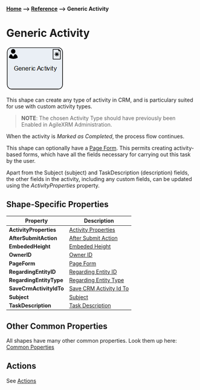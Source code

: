 __[Home](/) --> [Reference](/ref) --> Generic Activity__

# Generic Activity

![Generic Activity](media/GenericActivity.png)

This shape can create any type of activity in CRM, and is particulary suited for
use with custom activity types.

> **NOTE**: The chosen Activity Type should have previously been Enabled in
AgileXRM Administration.

When the activity is *Marked as Completed*, the process flow continues.

This shape can optionally have a [Page Form](./PageForm.md). This permits
creating activity-based forms, which have all the fields necessary for carrying
out this task by the user.

Apart from the Subject (subject) and TaskDescription (description) fields, the
other fields in the activity, including any custom fields, can be updated using
the *ActivityProperties* property.


## Shape-Specific Properties

| Property | Description |
| -------- | ----------- |
| **ActivityProperties**  |[Activity Properties](common/ActivityProperties.md)|
| **AfterSubmitAction**   |[After Submit Action](common/AfterSubmitAction.md)|
| **EmbededHeight**       |[Embeded Height](common/EmbededHeight.md)|
| **OwnerID**             |[Owner ID](common/OwnerID.md)|
| **PageForm**            |[Page Form](common/PageForm.md)|
| **RegardingEntityID**   |[Regarding Entity ID](common/RegardingEntityID.md)|
| **RegardingEntityType** |[Regarding Entity Type](common/RegardingEntityType.md)|
| **SaveCrmActivityIdTo** |[Save CRM Activity Id To](common/SaveCrmActivityIdTo.md)|
| **Subject**             |[Subject](common/Subject.md)|
| **TaskDescription**     |[Task Description](common/TaskDescription.md)|


## Other Common Properties
All shapes have many other common properties. Look them up here: [Common Poperties](common/README.md)

## Actions
See [Actions](common/Actions.md)

